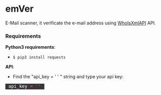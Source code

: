 # emVer
E-Mail scanner, it verificate the e-mail address using [WhoIsXmlAPI](whoisxmlapi.com) API.

### Requirements
**Python3 requirements**:

- ```$ pip3 install requests```

**API**:
- Find the "api_key = ' ' " string and type your api key:

![API Variable](/screenshots/api.png)
